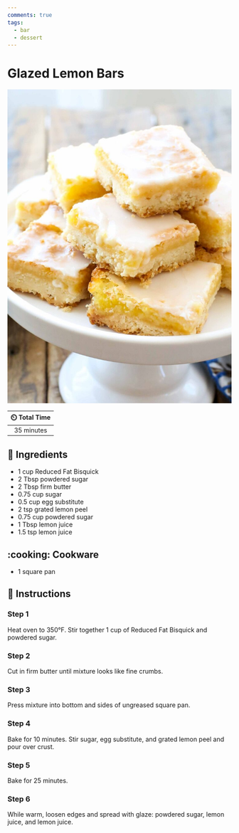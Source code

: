 ```yaml
---
comments: true
tags:
  - bar
  - dessert
---
```

# Glazed Lemon Bars

![Glazed Lemon Bars](../assets/images/glazed-lemon-bars.jpg)

| :timer_clock: Total Time |
|:-----------------------: |
| 35 minutes |

## :salt: Ingredients

- 1 cup Reduced Fat Bisquick
- 2 Tbsp powdered sugar
- 2 Tbsp firm butter
- 0.75 cup sugar
- 0.5 cup egg substitute
- 2 tsp grated lemon peel
- 0.75 cup powdered sugar
- 1 Tbsp lemon juice
- 1.5 tsp lemon juice

## :cooking: Cookware

- 1 square pan

## :pencil: Instructions

### Step 1

Heat oven to 350°F. Stir together 1 cup of Reduced Fat Bisquick and powdered sugar.

### Step 2

Cut in firm butter until mixture looks like fine crumbs.

### Step 3

Press mixture into bottom and sides of ungreased square pan.

### Step 4

Bake for 10 minutes. Stir sugar, egg substitute, and grated lemon peel and pour over crust.

### Step 5

Bake for 25 minutes.

### Step 6

While warm, loosen edges and spread with glaze: powdered sugar, lemon juice, and lemon juice.

